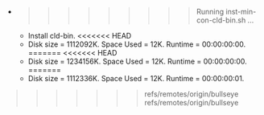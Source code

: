 * >>>>>>>>> Running inst-min-con-cld-bin.sh ...
  * Install cld-bin.
<<<<<<< HEAD
  * Disk size = 1112092K. Space Used = 12K. Runtime = 00:00:00:00.
=======
<<<<<<< HEAD
  * Disk size = 1234156K. Space Used = 12K. Runtime = 00:00:00:00.
=======
  * Disk size = 1112336K. Space Used = 12K. Runtime = 00:00:00:01.
>>>>>>> refs/remotes/origin/bullseye
>>>>>>> refs/remotes/origin/bullseye
